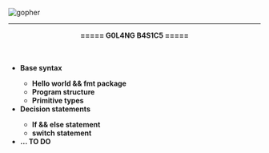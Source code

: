 ![gopher](https://github.com/godoineto/segops/assets/27024775/ece5646f-f84e-4044-b4dc-9ddeaacc1d58)

---
<div align="center">
  <b> ===== G0L4NG B4S1C5 ===== </b>
</div>
</br>
</br>
<ul>
  <li><b>Base syntax</b></li>
    <ul>
        <li><b>Hello world && fmt package</b></li>
        <li><b>Program structure</b></li>
        <li><b>Primitive types</b></li>
    </ul>

  <li><b>Decision statements</b></li>
    <ul>
        <li><b>If && else statement</b></li>
        <li><b>switch statement</b></li>
    </ul>
  <li><b>... TO DO</b></li>
</ul>
